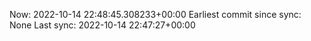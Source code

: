 Now: 2022-10-14 22:48:45.308233+00:00 Earliest commit since sync: None Last sync: 2022-10-14 22:47:27+00:00
